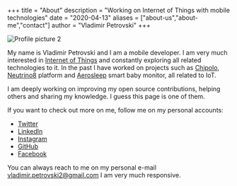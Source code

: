 +++
title = "About"
description = "Working on Internet of Things with mobile technologies"
date = "2020-04-13"
aliases = ["about-us","about-me","contact"]
author = "Vladimir Petrovski"
+++

![Profile picture 2](/images/profile.jpg)

My name is Vladimir Petrovski and I am a mobile developer. I am very much interested in [Internet of Things](https://en.wikipedia.org/wiki/Internet_of_things) and constantly exploring all related technologies to it. In the past I have worked on projects such as [Chipolo](https://chipolo.net), [Neutrino8](https://www.neutrino8.com/) platform and [Aerosleep](http://aerosleep.com/) smart baby monitor, all related to IoT.

I am deeply working on improving my open source contributions, helping others and sharing my knowledge. I guess this page is one of them.

If you want to check out more on me, follow me on my personal accounts:

* [Twitter](https://twitter.com/petrovskivlad)
* [LinkedIn](https://www.linkedin.com/in/vladimirpetrovski/)
* [Instagram](https://www.instagram.com/vladimir.petrovski/)
* [GitHub](https://github.com/vladimirpetrovski)
* [Facebook](https://www.facebook.com/vladimir.petrovski)

You can always reach to me on my personal e-mail vladimir.petrovski2@gmail.com I am very much responsive.
